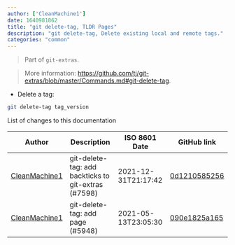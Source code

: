 ```yaml
---
author: ['CleanMachine1']
date: 1640981862
title: "git delete-tag, TLDR Pages"
description: "git delete-tag, Delete existing local and remote tags."
categories: "common"
---
```

> Part of `git-extras`.

> More information: <https://github.com/tj/git-extras/blob/master/Commands.md#git-delete-tag>.

- Delete a tag:

```bash
git delete-tag tag_version
```
List of changes to this documentation


Author | Description | ISO 8601 Date | GitHub link
------|-----|-----|-----
[CleanMachine1](mailto:78213164+CleanMachine1@users.noreply.github.com) | git-delete-tag: add backticks to git-extras (#7598) | 2021-12-31T21:17:42 | [0d1210585256](https://github.com/tldr-pages/tldr/commit/0d121058525618ac8046fcf9bdb3f3453140bb19)
[CleanMachine1](mailto:78213164+CleanMachine1@users.noreply.github.com) | git-delete-tag: add page (#5948) | 2021-05-13T23:05:30 | [090e1825a165](https://github.com/tldr-pages/tldr/commit/090e1825a165a91fbae78cb09711cff8cd559207)

